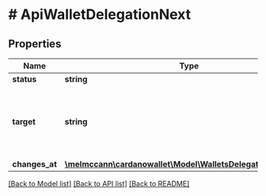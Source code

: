 # # ApiWalletDelegationNext

## Properties

Name | Type | Description | Notes
------------ | ------------- | ------------- | -------------
**status** | **string** |  | 
**target** | **string** | A unique Stake-Pool identifier (present only if status &#x3D; &#x60;delegating&#x60;) | [optional] 
**changes_at** | [**\melmccann\cardanowallet\Model\WalletsDelegationChangesAt**](WalletsDelegationChangesAt.md) |  | 

[[Back to Model list]](../../README.md#documentation-for-models) [[Back to API list]](../../README.md#documentation-for-api-endpoints) [[Back to README]](../../README.md)


